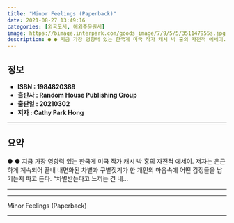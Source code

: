 ```yaml
---
title: "Minor Feelings (Paperback)"
date: 2021-08-27 13:49:16
categories: [외국도서, 해외주문원서]
image: https://bimage.interpark.com/goods_image/7/9/5/5/351147955s.jpg
description: ● ● 지금 가장 영향력 있는 한국계 미국 작가 캐시 박 홍의 자전적 에세이. 저자는 은근하게 계속되어 끝내 내면화된 차별과 구별짓기가 한 개인의 마음속에 어떤 감정들을 남기는지 파고 든다. “차별받는다고 느끼는 건 네...
---
```


## **정보**

- **ISBN : 1984820389**
- **출판사 : Random House Publishing Group**
- **출판일 : 20210302**
- **저자 : Cathy Park Hong**

------



## **요약**

●  ●  지금 가장 영향력 있는 한국계 미국 작가 캐시 박 홍의 자전적 에세이. 저자는 은근하게 계속되어 끝내 내면화된 차별과 구별짓기가 한 개인의 마음속에 어떤 감정들을 남기는지 파고 든다. “차별받는다고 느끼는 건 네... 

------



------


Minor Feelings (Paperback) 

------


